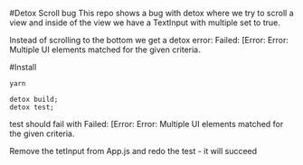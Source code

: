 #Detox Scroll bug
This repo shows a bug with detox where we try to scroll a view and inside of the view we have a TextInput with multiple set to true.

Instead of scrolling to the bottom we get a detox error:
Failed: [Error: Error: Multiple UI elements matched for the given criteria.

#Install

```
yarn
```

```
detox build;
detox test;
```

test should fail with Failed: [Error: Error: Multiple UI elements matched for the given criteria.

Remove the tetInput from App.js and redo the test - it will succeed